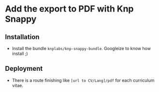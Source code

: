 # Add the export to PDF with Knp Snappy

## Installation
*   Install the bundle ```knplabs/knp-snappy-bundle```. Googleize to know how install ;)

## Deployment

* There is a route finishing like ```[url to CV/Lang]/pdf``` for each curriculum vitae.
